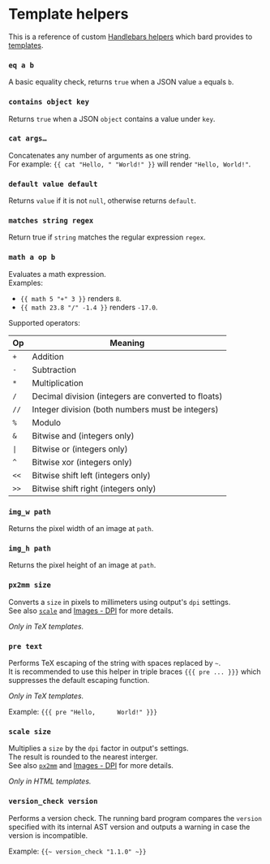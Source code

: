 # Template helpers

This is a reference of custom [Handlebars helpers](https://handlebarsjs.com/guide/#custom-helpers) which bard provides to [templates](templates.md).

<div class="hbs-reference">

### `eq a b`

A basic equality check, returns `true` when a JSON value `a` equals `b`.

### `contains object key`

Returns `true` when a JSON `object` contains a value under `key`.

### `cat args…`

Concatenates any number of arguments as one string.\
For example: `{{ cat "Hello, " "World!" }}` will render `"Hello, World!"`.

### `default value default`

Returns `value` if it is not `null`, otherwise returns `default`.

### `matches string regex`

Return true if `string` matches the regular expression `regex`.

### `math a op b`

Evaluates a math expression.\
Examples:
- `{{ math 5 "+" 3 }}` renders `8`.
- `{{ math 23.8 "/" -1.4 }}` renders `-17.0`.

Supported operators:

<div class="table-compact table-no-thead">

| Op   | Meaning |
| ---- | ------- |
| `+`  | Addition |
| `-`  | Subtraction |
| `*`  | Multiplication |
| `/`  | Decimal division (integers are converted to floats)
| `//` | Integer division (both numbers must be integers)
| `%`  | Modulo
| `&`  | Bitwise and (integers only)
| <code>\|</code>  | Bitwise or (integers only) <!-- https://github.com/raphlinus/pulldown-cmark/issues/639 -->
| `^`  | Bitwise xor (integers only)
| `<<` | Bitwise shift left (integers only)
| `>>` | Bitwise shift right (integers only)

</div>

### `img_w path`

Returns the pixel width of an image at `path`.

### `img_h path`

Returns the pixel height of an image at `path`.

### `px2mm size`

Converts a `size` in pixels to millimeters using output's `dpi` settings.\
See also [`scale`](#scale-size) and [Images - DPI](images.md#dpi) for more details.

_Only in TeX templates._

### `pre text`

Performs TeX escaping of the string with spaces replaced by `~`.\
It is recommended to use this helper in triple braces `{{{ pre ... }}}` which suppresses the default escaping function.

_Only in TeX templates._

Example: `{{{ pre "Hello,      World!" }}}`

### `scale size`

Multiplies a `size` by the `dpi` factor in output's settings.\
The result is rounded to the nearest interger.\
See also [`px2mm`](#px2mm-size) and [Images - DPI](images.md#dpi) for more details.

_Only in HTML templates._

### `version_check version`

Performs a version check. The running bard program compares the `version` specified with its internal AST version
and outputs a warning in case the version is incompatible.

Example: `{{~ version_check "1.1.0" ~}}`

</div>
